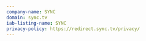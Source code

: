 ```yaml
---
company-name: SYNC
domain: sync.tv
iab-listing-name: SYNC
privacy-policy: https://redirect.sync.tv/privacy/
---
```

